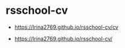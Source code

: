 # rsschool-cv


- https://Irina2769.github.io/rsschool-cv/cv

- https://Irina2769.github.io/rsschool-cv/
